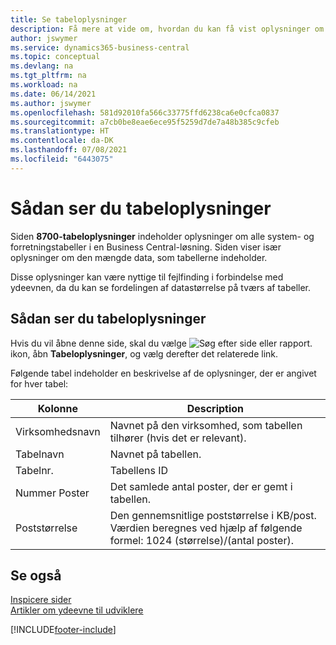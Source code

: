 ```yaml
---
title: Se tabeloplysninger
description: Få mere at vide om, hvordan du kan få vist oplysninger om databasetabeller direkte fra klientgrænsefladen i Business Central.
author: jswymer
ms.service: dynamics365-business-central
ms.topic: conceptual
ms.devlang: na
ms.tgt_pltfrm: na
ms.workload: na
ms.date: 06/14/2021
ms.author: jswymer
ms.openlocfilehash: 581d92010fa566c33775ffd6238ca6e0cfca0837
ms.sourcegitcommit: a7cb0be8eae6ece95f5259d7de7a48b385c9cfeb
ms.translationtype: HT
ms.contentlocale: da-DK
ms.lasthandoff: 07/08/2021
ms.locfileid: "6443075"
---
```

# <a name="viewing-table-information"></a>Sådan ser du tabeloplysninger

Siden **8700-tabeloplysninger** indeholder oplysninger om alle system- og forretningstabeller i en Business Central-løsning. Siden viser især oplysninger om den mængde data, som tabellerne indeholder.

Disse oplysninger kan være nyttige til fejlfinding i forbindelse med ydeevnen, da du kan se fordelingen af datastørrelse på tværs af tabeller.

## <a name="viewing-table-information"></a>Sådan ser du tabeloplysninger

Hvis du vil åbne denne side, skal du vælge ![Søg efter side eller rapport.](media/ui-search/search_small.png "Ikonet Søg efter side eller rapport") ikon, åbn **Tabeloplysninger**, og vælg derefter det relaterede link.

Følgende tabel indeholder en beskrivelse af de oplysninger, der er angivet for hver tabel:

|Kolonne|Description|
|------|-----------|
|Virksomhedsnavn|Navnet på den virksomhed, som tabellen tilhører (hvis det er relevant).|
|Tabelnavn|Navnet på tabellen.|
|Tabelnr.|Tabellens ID|
|Nummer Poster|Det samlede antal poster, der er gemt i tabellen.|
|Poststørrelse|Den gennemsnitlige poststørrelse i KB/post. Værdien beregnes ved hjælp af følgende formel: 1024 (størrelse)/(antal poster). |

## <a name="see-also"></a>Se også

[Inspicere sider](across-inspect-page.md)  
[Artikler om ydeevne til udviklere](/dynamics365/business-central/dev-itpro/performance/performance-developer)  


[!INCLUDE[footer-include](includes/footer-banner.md)]